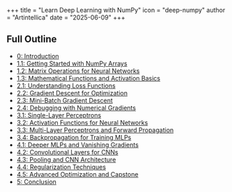 +++
title = "Learn Deep Learning with NumPy"
icon = "deep-numpy"
author = "Artintellica"
date = "2025-06-09"
+++

## Full Outline

- [0: Introduction](/blog/0041-deep-numpy-00-intro.md)
- [1.1: Getting Started with NumPy Arrays](/blog/0042-deep-numpy-11-arrays.md)
- [1.2: Matrix Operations for Neural Networks](/blog/0043-deep-numpy-12-matrix.md)
- [1.3: Mathematical Functions and Activation Basics](/blog/0044-deep-numpy-13-mathematical.md)
- [2.1: Understanding Loss Functions](/blog/0045-deep-numpy-21-loss.md)
- [2.2: Gradient Descent for Optimization](/blog/0046-deep-numpy-22-gradient.md)
- [2.3: Mini-Batch Gradient Descent](/blog/0047-deep-numpy-23-mini-batch.md)
- [2.4: Debugging with Numerical Gradients](/blog/0048-deep-numpy-24-debugging.md)
- [3.1: Single-Layer Perceptrons](/blog/0049-deep-numpy-31-perceptrons.md)
- [3.2: Activation Functions for Neural Networks](/blog/0050-deep-numpy-32-activation.md)
- [3.3: Multi-Layer Perceptrons and Forward Propagation](/blog/0051-deep-numpy-33-multi-layer.md)
- [3.4: Backpropagation for Training MLPs](/blog/0052-deep-numpy-34-backpropagation.md)
- [4.1: Deeper MLPs and Vanishing Gradients](/blog/0053-deep-numpy-41-deeper.md)
- [4.2: Convolutional Layers for CNNs](/blog/0054-deep-numpy-42-convolutional.md)
- [4.3: Pooling and CNN Architecture](/blog/0055-deep-numpy-43-pooling.md)
- [4.4: Regularization Techniques](/blog/0056-deep-numpy-44-regularization.md)
- [4.5: Advanced Optimization and Capstone](/blog/0057-deep-numpy-45-advanced.md)
- [5: Conclusion](/blog/0058-deep-numpy-50-conclusion.md)

